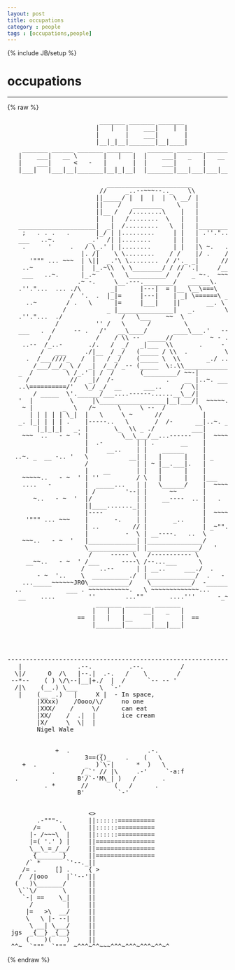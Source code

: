 ```yaml
---
layout: post
title: occupations
category : people
tags : [occupations,people]
---
```

{% include JB/setup %}
# occupations
---
{% raw %}
<pre>
                         _______ _______ _______
                        |   |   |    ___|    |  |
                        |       |    ___|       |
                        |__|_|__|_______|__|____|
    _______ ______ _______ _______    _______ _______ ______ _______ _______
   |    ___|   __ \       |   |   |  |    ___|   _   |   __ \_     _|   |   |
   |    ___|      &lt;   -   |       |  |    ___|       |      &lt; |   | |       |
   |___|   |___|__|_______|__|_|__|  |_______|___|___|___|__| |___| |___|___|

                           _______________________
                         //     _..--~~~--.._    \\
                        ||_____/ |  |  |  |  \ __/ |
                        ||    /   ________    \    |
                        ||__ /   /........\    |   |
                        |   |   /........  \   |   |
   _____________________|  _|  /.........   \  |   |________________
    ;   . . .   .       |_/ | |.........     | |   | .&#039;&#039;.&quot;...  ... .
   ___   ..~.         _.&#039;  /| |........      | |   |         . ~
    .      &#039;     .   / \_.&#039; | |........      | |   |\ ~.   ._..---._
                    |. /|    \ \........    / /    |/ .    /\      /\
      &#039;&quot;&quot;&quot; ... ~~~  | \||  _.&#039;\ \........  / /&#039;._ _|      // ~-._./ -\
    ..~             |  |_.~\\  \ \________/ / // &#039;.|     /__       __.\
    ___   ..~.      |_.~    \   \__________/  /   _ ~-.  ~~~~..  ~~~~~.
                   .~ -.     \__.---.________/   ______\.
   .&#039;&#039;.&quot;...  ... ./\        _|      |---|  = |__ \__\===\   &#039;&quot;&quot;&quot; ... ~~~
                 /  &#039;.  .  |_|=     |---|    | _| \======\ ___   ..~.
     ..~        / .   \      |=     |___|    ||       __. \
               /           _ |_______________|   _.        \
   .&#039;&#039;.&quot;...  ./                /   \___    ~~  \            \  &#039;&quot; ..   ~~
             /          &#039;&#039; /   \      /         \           /\
   ___   .  /     -- .   /&#039;   __\____/       ____\___.&#039;   --  \ ___   ..~.
           /            /    / \\ --  _____//          ~ - .   \
    ..--  /_..-       ./.   /  _/   _|___  \\       .     -   _/)
         /   ___     ./|__  / _/   (_____ / \\  .          \ ~  /   .
     .  /___////_   /  |   / _/    (_____ \  \\       _./ .._  /~-
       /___/__/_ \ /  _|  /__/ _-- (_____  \:.\\______________/        ._
   _  /         \ /_.&#039; | /  /       (_________/ ~~-|
     /           //   _|/  /-              .    __ |..~. _____ -.. &#039;  &quot;
   ..\==========/&#039;   \_/ _/  __      ___..     /  \|
       / _____  \&#039;.______/___....------......__\__/|
   &#039;  |          \     |\__________________|__|___/|  ~~~~~..   - ~  &#039;
    ~ |        _  \   /~      \     \ --  /         \
      | | | | | \_|  |   \     \ ~      //           |
   _. |_| | | | .    |-----..   \       /  /-      __|..~. _____ -.. &#039;  &quot;
        |_|_|_|   _. |       \_  \\ _ ./          ___|
    ~~~  ..   - ~  &#039; |         \__\___/__...------   |  ~~~~~..   - ~  &#039;
                     |  .-         | | .       __    |
                     |     __..    | |    ______     |      .     ~
  ..~. _  __ -.. &#039;   \           __| |   |      |    | _        .
                     /             | | ~ |__.___|.   |
                     |    __       | |   |      |    |              .. &#039;
    ~~~~~..   - ~  &#039; | &#039;&#039;          / \   |      |    |___     __.
    ....   -         |  _____...   | |   \______/    |  ~~~~~..   - ~  &#039;
                     | /        &#039;--| |      ~~       |
       ~..   - ~  &#039;  |/            | |    __----  .. |   .      .     _
                     ||____......._| |               |
                     |----         | |               |  ~~~~~..   - ~  &#039;
     &#039;&quot;&quot;&quot; ... ~~~    |       -.    | |       _..     |
                     | ..         // |               | _~&quot;&quot;.    .
                     |          -  \ | __----.   ..  \
    ~~~..   - ~  &#039;   |_____________| |_______________/
                     \_____________| |______________/   &#039;    ...  __  ~
                      /     ----- \   /----------- \
     __~~..   - ~  &#039; /___      ----\ /--...___      \
                    /    ..--      | | __..     ___./  .     .   ~
        - ~  &#039;..    \  __________./  |_____________/  .   - ~  &#039; ~~~~
    ..._____~~~~~~JRO\___________/    \___________/  -_______...._____
  ..            ___ . ~~~~~~~~~~~.   \ ~~~~~~~~~~~~~...      _  ~
   __    ....         &#039;&#039;        ...&quot;&quot;       ....&#039;&#039;&#039;      -_~~~     ~~~...
                        _______ _______ _______
                       |   |   |     __|   _   |
                   ==  |   |   |__     |       |  ==
                       |_______|_______|___|___|




--------------------------------------------------------------------------
   |               .--.          .--.          /
  \|/      O  /\   |--.|  .-.   /    \        /
 --*--    ( ) \/\--|__|+./  |  /      `-- -- &#039;
  /|\    (__.) \___      \  `-&#039;
   |    (__ _.)   |     X |  - In space,
        |XXxx)    /Oooo/\/     no one
        |XXX/    /     \/      can eat
        |XX/    /  .|  |       ice cream
        |X/     \  \|  |
        Nigel Wale


             +  .        _            .-.
                     3==({)_    .    (   \
    +  .             _  )`\-|      *  )   \
            .       /_`&#039; // |\     .-&#039;     `-a:f
  .                B&#039;/`-&#039;M\_| )   /       .
          . *       //       (   /      .
                   B&#039;         `-&#039;


                      &lt;&gt;
        .-&quot;&quot;&quot;-.       ||::::::==========
       /=      \      ||::::::==========
      |- /~~~\  |     ||::::::==========
      |=( &#039;.&#039; ) |     ||================
      \__\_=_/__/     ||================
       {_______}      ||================
     /` *       `&#039;--._||
    /= .     [] .     { &gt;
   /  /|ooo     |`&#039;--&#039;||
  (   )\_______/      ||
   \``\/       \      ||
    `-| ==    \_|     ||
      /         |     ||
     |=   &gt;\  __/     ||
     \   \ |- --|     ||
      \ __| \___/     ||
 jgs  _{__} _{__}     ||
     (    )(    )     ||
 ^^~  `&quot;&quot;&quot;  `&quot;&quot;&quot;  ~^^^~^^~~~^^^~^^^~^^^~^^~^ </pre>
{% endraw %}
